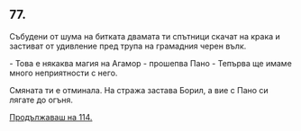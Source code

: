 ## 77.

Събудени от шума на битката двамата ти спътници скачат на крака
и застиват от удивление пред трупа на грамадния черен вълк.

\- Това е някаква магия на Агамор - прошепва Пано - Тепърва ще
имаме много неприятности с него.

Смяната ти е отминала. На стража застава Борил, а вие с Пано си
лягате до огъня.

[Продължаваш на 114.](./114)
